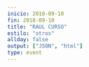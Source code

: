 ```yaml
---
inicio: 2018-09-10
fin: 2018-09-10
title: "RAUL CURSO" 
estilo: "otros"
allday: false
output: ["JSON", "html"]
type: event
---
```

